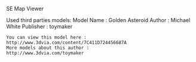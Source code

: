 SE Map Viewer

Used third parties models:
	Model Name : Golden Asteroid
	Author : Michael White
	Publisher : toymaker

	You can view this model here :
	http://www.3dvia.com/content/7C411D724456687A
	More models about this author :
	http://www.3dvia.com/toymaker